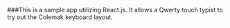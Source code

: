 ###This is a sample app utilizing React.js. It allows a Qwerty touch typist to try out the Colemak keyboard layout.
